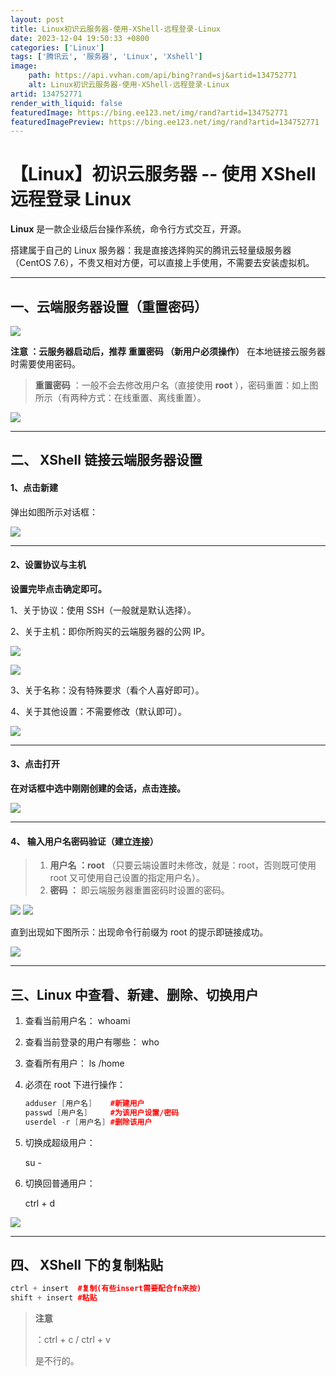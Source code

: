 ```yaml
---
layout: post
title: Linux初识云服务器-使用-XShell-远程登录-Linux
date: 2023-12-04 19:50:33 +0800
categories: ['Linux']
tags: ['腾讯云', '服务器', 'Linux', 'Xshell']
image:
    path: https://api.vvhan.com/api/bing?rand=sj&artid=134752771
    alt: Linux初识云服务器-使用-XShell-远程登录-Linux
artid: 134752771
render_with_liquid: false
featuredImage: https://bing.ee123.net/img/rand?artid=134752771
featuredImagePreview: https://bing.ee123.net/img/rand?artid=134752771
---
```


# 【Linux】初识云服务器 -- 使用 XShell 远程登录 Linux

**Linux**
是一款企业级后台操作系统，命令行方式交互，开源。

搭建属于自己的 Linux 服务器：我是直接选择购买的腾讯云轻量级服务器（CentOS 7.6），不贵又相对方便，可以直接上手使用，不需要去安装虚拟机。

---

## 一、云端服务器设置（重置密码）

![](https://i-blog.csdnimg.cn/blog_migrate/aec7d31c41c53cdc986509c35343efa7.png)

**注意
：云服务器启动后，推荐
重置密码
（新用户必须操作）**
在本地链接云服务器时需要使用密码。

> **重置密码**
> ：一般不会去修改用户名（直接使用
> **root**
> ），密码重置：如上图所示（有两种方式：在线重置、离线重置）。

![](https://i-blog.csdnimg.cn/blog_migrate/c27ee4ad45c168e14fb03f9a56215db4.png)

---

## 二、 XShell 链接云端服务器设置

#### **1、点击新建**

弹出如图所示对话框：

![](https://i-blog.csdnimg.cn/blog_migrate/3348019808eaf4f2fc02489295df936c.png)

---

#### 2、设置协议与主机

**设置完毕点击确定即可。**

1、关于协议：使用 SSH（一般就是默认选择）。

2、关于主机：即你所购买的云端服务器的公网 IP。

![](https://i-blog.csdnimg.cn/blog_migrate/e1758ab19fd8e1d3b86ff48008484491.png)

![](https://i-blog.csdnimg.cn/blog_migrate/4455fc9bb572229c5b5577c6a353f8a2.png)

3、关于名称：没有特殊要求（看个人喜好即可）。

4、关于其他设置：不需要修改（默认即可）。

![](https://i-blog.csdnimg.cn/blog_migrate/81b5ed59a5cbdff33b9975e92d63fd78.png)

---

#### 3、点击打开

**在对话框中选中刚刚创建的会话，点击连接。**

![](https://i-blog.csdnimg.cn/blog_migrate/1b565970976f47021014627e5eb90911.png)

---

#### 4、 **输入用户名密码验证（建立连接）**

> 1. **用户名
>    ：root**
>    （只要云端设置时未修改，就是：root，否则既可使用 root 又可使用自己设置的指定用户名）。
> 2. **密码
>    ：**
>    即云端服务器重置密码时设置的密码。

![](https://i-blog.csdnimg.cn/blog_migrate/555e065c52ed78d9bb6b088769bb9c87.png)
![](https://i-blog.csdnimg.cn/blog_migrate/8420397499cd66436a46377a1983d079.png)

直到出现如下图所示：出现命令行前缀为 root 的提示即链接成功。

![](https://i-blog.csdnimg.cn/blog_migrate/01e43a0682f507d37b0a47e137344fd5.png)

---

## 三、Linux 中查看、新建、删除、切换用户

1. 查看当前用户名：
   whoami
2. 查看当前登录的用户有哪些：
   who
3. 查看所有用户：
   ls /home
4. 必须在 root 下进行操作：

   ```cpp
   adduser [用户名]    #新建用户
   passwd [用户名]     #为该用户设置/密码
   userdel -r [用户名] #删除该用户
   ```
5. 切换成超级用户：

   su -
6. 切换回普通用户：

   ctrl + d

![](https://i-blog.csdnimg.cn/blog_migrate/03e92998fee3dfaf9f09f92d59e59408.png)

---

## 四、 XShell 下的复制粘贴

```cpp
ctrl + insert  #复制(有些insert需要配合fn来按)
shift + insert #粘贴 
```

> **注意**
>
> ：ctrl + c / ctrl + v
>
> 是不行的。